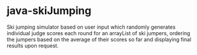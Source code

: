 # java-skiJumping
Ski jumping simulator based on user input which randomly generates individual judge scores each round for an arrayList of ski jumpers, ordering the jumpers based on the average of their scores so far and displaying final results upon request.
